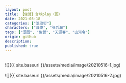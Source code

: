 ```yaml
---
layout: post
title: 【俊哲】台球play（图）
date: 2021-05-18
categories: ["浪浪钉"]
characters: ["龚俊", "张哲瀚"]
tags: ["涩图", "俊哲", "天涯客", "山河令"]
origin: github
description: 
published: true
---
```


<br>
![]({{ site.baseurl }}/assets/media/image/20210516-1.jpg)
<br><br>
![]({{ site.baseurl }}/assets/media/image/20210516-2.jpg)
